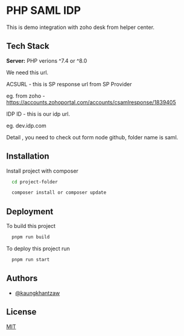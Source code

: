 
# PHP SAML IDP

This is demo integration with zoho desk from helper center.




## Tech Stack


**Server:** PHP verions ^7.4 or ^8.0

We need this url.

ACSURL - this is SP response url from SP Provider 

eg. from zoho - 
https://accounts.zohoportal.com/accounts/csamlresponse/1839405

IDP ID - this is our idp url.

eg. dev.idp.com

Detail , you need to check out form node github, folder name is saml.
## Installation

Install project with composer

```bash 
  cd project-folder

  composer install or composer update
```
    
## Deployment

To build this project

```bash
  pnpm run build
```

To deploy this project run

```bash
  pnpm run start
```


## Authors

- [@kaungkhantzaw](https://www.github.com/kaungkhantzawdev)


## License

[MIT](https://choosealicense.com/licenses/mit/)

